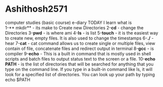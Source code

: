 # Ashithosh2571
computer studies (basic course) e-diary
TODAY I learn what is  
1-** mkdir** - its make to Create new Directories
2-**cd** - change the Directories
3-**pwd** - is where ami
4-**ls** - is list
5-**touch** - it is the easiest way to create new, empty files. It is also used to change the timestamps
6-**./** - hear
7-**cat** - cat command allows us to create single or multiple files, view contain of file, concatenate files and redirect output in terminal
8-**gcc** - is compiler
9-**echo** - This is a built in command that is mostly used in shell scripts and batch files to output status text to the screen or a file.
10-**echo PATH** - is the list of directories that will be searched for anything that you type on the command line. If you type in a built-in command like ls, it will look for a specified list of directories. You can look up your path by typing echo $PATH
